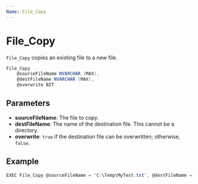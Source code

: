 ```yaml
---
Name: File_Copy
---
```


# File_Copy

`File_Copy` copies an existing file to a new file. 

```csharp
File_Copy 
	@sourceFileName NVARCHAR (MAX),
	@destFileName NVARCHAR (MAX),
	@overwrite BIT
```

## Parameters

 - **sourceFileName**: The file to copy.
 - **destFileName**: The name of the destination file. This cannot be a directory.
 - **overwrite**: `true` if the destination file can be overwritten; otherwise, `false`.

## Example

```csharp
EXEC File_Copy @sourceFileName = 'C:\Temp\MyTest.txt', @destFileName = 'C:\Temp\MyTest1.txt', @overwrite = 1
```

